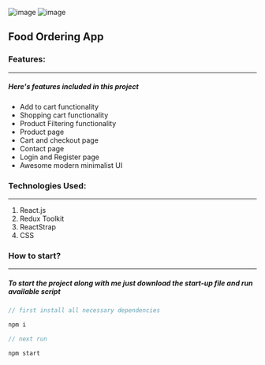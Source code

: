![image](https://user-images.githubusercontent.com/61596919/225895533-8d5a233a-942f-422b-af47-8a861fc35e6a.png)
![image](https://user-images.githubusercontent.com/61596919/225941139-90450eb7-c05f-49cd-96dc-fbe051117070.png)


## Food Ordering App

### Features:

---

##### Here's features included in this project

- Add to cart functionality
- Shopping cart functionality
- Product Filtering functionality
- Product page
- Cart and checkout page
- Contact page
- Login and Register page
- Awesome modern minimalist UI

### Technologies Used:

---

1. React.js
2. Redux Toolkit
3. ReactStrap
4. CSS

### How to start?

---

##### To start the project along with me just download the start-up file and run available script

```javascript
// first install all necessary dependencies

npm i

// next run

npm start

```
